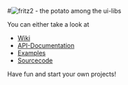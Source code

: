 #![fritz2 - the potato among the ui-libs](https://github.com/jwstegemann/fritz2/raw/master/docs/fritz2-logo-small.png)

You can either take a look at

- [Wiki](https://github.com/jwstegemann/fritz2/wiki)
- [API-Documentation](https://jwstegemann.github.io/fritz2/dokka/fritz2/)
- [Examples](https://jamowei.github.io/fritz2-examples/)
- [Sourcecode](https://github.com/jwstegemann/fritz2)

Have fun and start your own projects!